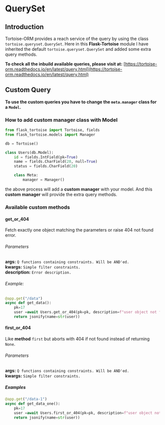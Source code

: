# QuerySet

## Introduction
Tortoise-ORM provides a reach service of the query by using the class `tortoise.queryset.QuerySet`.
Here in this __Flask-Tortoise__ module I have inherited the default `tortoise.queryset.QuerySet` and added some extra query methods.

**To check all the inbuild available queries, please visit at:** [https://tortoise-orm.readthedocs.io/en/latest/query.html](https://tortoise-orm.readthedocs.io/en/latest/query.html)

## Custom Query

**To use the custom queries you have to change the `meta.manager` class for a `Model`.**

### How to add custom manager class with Model
```python
from flask_tortoise import Tortoise, fields
from flask_tortoise.models import Manager

db = Tortoise()

class Users(db.Model):
    id = fields.IntField(pk=True)
    name = fields.CharField(20, null=True)
    status = fields.CharField(20)

    class Meta:
        manager = Manager()
```
the above process will add a __custom manager__ with your model. And this **custom manager** will provide the extra query methods.


### Available custom methods

#### get_or_404
Fetch exactly one object matching the parameters or raise 404 not found error.     
###### Parameters  

__args:__ `Q functions containing constraints. Will be AND'ed.`   
__kwargs:__ `Simple filter constraints.`     
__description:__ `Error description.`    
 
###### Example:
```python
@app.get("/data")
async def get_data():
    pk=17
    user =await Users.get_or_404(pk=pk, description=f"user object not found at ID: {pk}")
    return jsonify(name=str(user))
```

#### first_or_404
Like **method** `first` but aborts with 404 if not found instead of returning ``None``.   
###### Parameters  
__args:__ `Q functions containing constraints. Will be AND'ed.`   
__kwargs:__ `Simple filter constraints.` 

##### Examples 
```python
@app.get("/data-1")
async def get_data_one():
    pk=17
    user =await Users.first_or_404(pk=pk, description=f"user object not found at ID: {pk}")
    return jsonify(name=str(user))
```